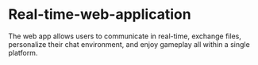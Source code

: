 # Real-time-web-application
The web app allows  users to communicate in real-time, exchange files, personalize their chat environment, and enjoy  gameplay all within a single platform. 
